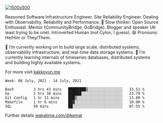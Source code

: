 [![1500x500](https://user-images.githubusercontent.com/536449/87228151-7d711200-c39f-11ea-9cd5-a511464c430f.jpeg "Kemal Akkoyun")](https://github.com/kakkoyun)

<!--
**kakkoyun/kakkoyun** is a ✨ _special_ ✨ repository because its `README.md` (this file) appears on your GitHub profile.

Here are some ideas to get you started:

- 🔭 I’m currently working on ...
- 🌱 I’m currently learning ...
- 👯 I’m looking to collaborate on ...
- 🤔 I’m looking for help with ...
- 💬 Ask me about ...
- 📫 How to reach me: ...
- 😄 Pronouns: ...
- ⚡ Fun fact: ...

<table border="0">
  <tbody>
    <tr valign="top">
      <td width="50%" align="center">
        <img src="https://github-readme-stats.vercel.app/api?username=kakkoyun&show_icons=true&count_private=true&theme=gotham&layout=default" />
      </td>
      <td width="50%" align="center">
        <img src="https://github-readme-stats.vercel.app/api/wakatime?username=kemal&theme=gotham&layout=default" />
      </td>
    </tr>
  </tbody>
</table>
-->


Reasoned Software Infrastructure Engineer. Site Reliability Engineer. Dealing with Observability, Reliability and Performance. 
🤔 Slow thinker. Open Source Enthusiast. Mentor (CommunityBridge, GoBridge). Blogger and speaker (At least trying to be one). 
Introverted Human (not Cylon, I guess). 😄 Pronouns: He/Him or They/Them.

🔭 I’m currently working on to build large scale, distributed systems, observability infrastructure, and real-time data storage systems.
🌱 I’m currently learning internals of timeseries databases, distributed systems and building highly available systems.

For more visit [kakkoyun.me](https://kakkoyun.me)

<!--START_SECTION:waka-->
```text
Week: 08 July, 2021 - 14 July, 2021

Bash         3 hrs 43 mins   ████████▒░░░░░░░░░░░░░░░░   33.52 % 
Go           2 hrs 38 mins   ██████░░░░░░░░░░░░░░░░░░░   23.79 % 
Git Config   1 hr 31 mins    ███▒░░░░░░░░░░░░░░░░░░░░░   13.80 % 
Makefile     1 hr 6 mins     ██▓░░░░░░░░░░░░░░░░░░░░░░   10.00 % 
SQL          50 mins         ██░░░░░░░░░░░░░░░░░░░░░░░   07.55 % 
```
<!--END_SECTION:waka-->

Further details [wakatime.com/@kemal](https://wakatime.com/@kemal)
